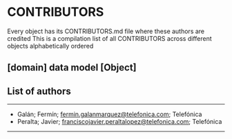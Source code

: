 # CONTRIBUTORS
Every object has its CONTRIBUTORS.md file where these authors are credited
This is a compilation list of all CONTRIBUTORS across different objects alphabetically ordered

## [domain] data model [Object] 

## List of authors
___
- Galán; Fermín; fermin.galanmarquez@telefonica.com; Telefónica
- Peralta; Javier; franciscojavier.peraltalopez@telefonica.com; Telefónica
____
